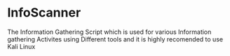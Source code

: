 # InfoScanner
The Information Gathering Script which is used for various Information gathering Activites using Different tools and it is highly recomended to use Kali Linux 

